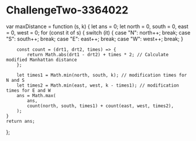# ChallengeTwo-3364022

var maxDistance = function (s, k) {
    let ans = 0;
    let north = 0,
        south = 0,
        east = 0,
        west = 0;
    for (const it of s) {
        switch (it) {
            case "N":
                north++;
                break;
            case "S":
                south++;
                break;
            case "E":
                east++;
                break;
            case "W":
                west++;
                break;
        }

        const count = (drt1, drt2, times) => {
            return Math.abs(drt1 - drt2) + times * 2; // Calculate modified Manhattan distance
        };

        let times1 = Math.min(north, south, k); // modification times for N and S
        let times2 = Math.min(east, west, k - times1); // modification times for E and W
        ans = Math.max(
            ans,
            count(north, south, times1) + count(east, west, times2),
        );
    }
    return ans;
};
